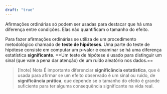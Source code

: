 ```yaml
---
draft: "true"
---
```


Afirmações ordinárias só podem ser usadas para destacar que há uma diferença entre condições. Elas não quantificam o tamanho do efeito.

Para fazer afirmações ordinárias se utiliza de um procedimento metodológico chamado de **teste de hipóteses**. Uma parte do teste de hipótese consiste em computar um p-valor e examinar se há uma diferença estatística **significante**. ==Um teste de hipótese é usado para distinguir um sinal (que vale a pena dar atenção) de um ruído aleatório nos dados.==

>[!note] Nota
>É importante diferenciar **significância estatística**, que é usada para afirmar se um efeito observado é um sinal ou ruído, de **significância prática**, que depende se o tamanho do efeito é grande suficiente para ter alguma consequência significante na vida real.

